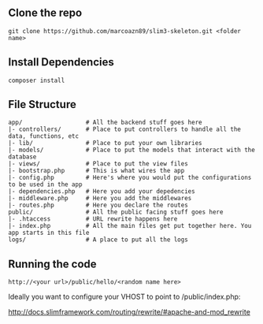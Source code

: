 Clone the repo
--------------------

    git clone https://github.com/marcoazn89/slim3-skeleton.git <folder name>

Install Dependencies
--------------------

    composer install

File Structure
--------------------
```
app/                  # All the backend stuff goes here
|- controllers/       # Place to put controllers to handle all the data, functions, etc
|- lib/               # Place to put your own libraries
|- models/            # Place to put the models that interact with the database
|- views/             # Place to put the view files
|- bootstrap.php      # This is what wires the app
|- config.php         # Here's where you would put the configurations to be used in the app
|- dependencies.php   # Here you add your depedencies
|- middleware.php     # Here you add the middlewares
|- routes.php         # Here you declare the routes
public/               # All the public facing stuff goes here
|- .htaccess          # URL rewrite happens here
|- index.php          # All the main files get put together here. You app starts in this file
logs/                 # A place to put all the logs
```

Running the code
--------------------
```
http://<your url>/public/hello/<random name here>
```

Ideally you want to configure your VHOST to point to /public/index.php:

http://docs.slimframework.com/routing/rewrite/#apache-and-mod_rewrite
